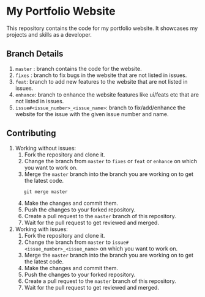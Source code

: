 # My Portfolio Website

This repository contains the code for my portfolio website. It showcases my projects and skills as a developer.

## Branch Details

1. `master` : branch contains the code for the website.
2. `fixes` : branch to fix bugs in the website that are not listed in issues.
3. `feat`: branch to add new features to the website that are not listed in issues.
4. `enhance`: branch to enhance the website features like ui/feats etc that are not listed in issues.
5. `issue#<issue_number>_<issue_name>`: branch to fix/add/enhance the website for the issue with the given issue number and name.

## Contributing

1. Working without issues:
   1. Fork the repository and clone it.
   2. Change the branch from `master` to `fixes` or `feat` or `enhance` on which you want to work on.
   3. Merge the `master` branch into the branch you are working on to get the latest code.
   ```shell
      git merge master
   ```
   4. Make the changes and commit them.
   5. Push the changes to your forked repository.
   6. Create a pull request to the `master` branch of this repository.
   7. Wait for the pull request to get reviewed and merged.
2. Working with issues:
   1. Fork the repository and clone it.
   2. Change the branch from `master` to `issue#<issue_number>_<issue_name>` on which you want to work on.
   3. Merge the `master` branch into the branch you are working on to get the latest code.
   4. Make the changes and commit them.
   5. Push the changes to your forked repository.
   6. Create a pull request to the `master` branch of this repository.
   7. Wait for the pull request to get reviewed and merged.
